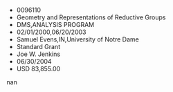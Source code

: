 
* 0096110
* Geometry and Representations of Reductive Groups
* DMS,ANALYSIS PROGRAM
* 02/01/2000,06/20/2003
* Samuel Evens,IN,University of Notre Dame
* Standard Grant
* Joe W. Jenkins
* 06/30/2004
* USD 83,855.00

nan
